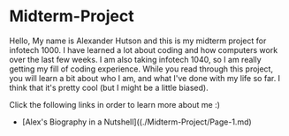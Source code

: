 # Midterm-Project  


Hello, My name is Alexander Hutson and this is my midterm project for infotech 1000. I have learned a lot about coding and how computers work over the last few weeks. I am also taking infotech 1040, so I am really getting my fill of coding experience. While you read through this project, you will learn a bit about who I am, and what I've done with my life so far. I think that it's pretty cool (but I might be a little biased).

Click the following links in order to learn more about me :)  
* [Alex's Biography in a Nutshell]((./Midterm-Project/Page-1.md)
